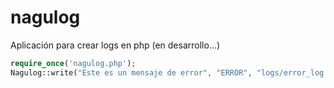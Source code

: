 # nagulog
Aplicación para crear logs en php
(en desarrollo...)


```php
require_once('nagulog.php');
Nagulog::write("Este es un mensaje de error", "ERROR", "logs/error_log.txt");
```

